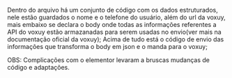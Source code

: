 Dentro do arquivo há um conjunto de código com os dados estruturados, nele estão guardados o nome e o telefone do usuário, além do url da 
voxuy, mais embaixo se declara o body onde todas as informações referentes a API
do voxuy estão armazanadas para serem usadas no envio(ver mais na documentação
oficial da voxuy);
 Acima de tudo está o código de envio das informações que transforma o body em 
json e o manda para o voxuy;

OBS: Complicações com o elementor levaram a bruscas mudanças de código e adaptações.
